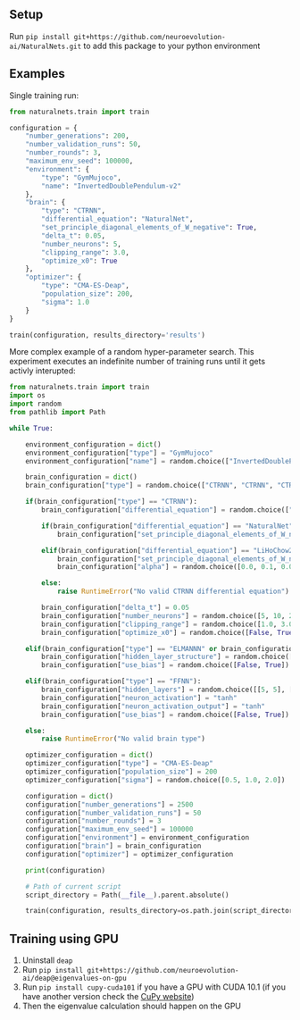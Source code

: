 ## Setup

Run `pip install git+https://github.com/neuroevolution-ai/NaturalNets.git` to add this package to your python environment

## Examples

Single training run:

```python
from naturalnets.train import train

configuration = {
    "number_generations": 200,
    "number_validation_runs": 50,
    "number_rounds": 3,
    "maximum_env_seed": 100000,
    "environment": {
        "type": "GymMujoco",
        "name": "InvertedDoublePendulum-v2"
    },
    "brain": {
        "type": "CTRNN",
        "differential_equation": "NaturalNet",
        "set_principle_diagonal_elements_of_W_negative": True,
        "delta_t": 0.05,
        "number_neurons": 5,
        "clipping_range": 3.0,
        "optimize_x0": True
    },
    "optimizer": {
        "type": "CMA-ES-Deap",
        "population_size": 200,
        "sigma": 1.0
    }
}

train(configuration, results_directory='results')
```

More complex example of a random hyper-parameter search. This experiment executes an indefinite number of training runs until it gets activly interupted:

```python
from naturalnets.train import train
import os
import random
from pathlib import Path

while True:

    environment_configuration = dict()
    environment_configuration["type"] = "GymMujoco"
    environment_configuration["name"] = random.choice(["InvertedDoublePendulum-v2", "InvertedPendulum-v2", "Reacher-v2", "Swimmer-v2", "Hopper-v2", "Walker2d-v2", "HalfCheetah-v2"])

    brain_configuration = dict()
    brain_configuration["type"] = random.choice(["CTRNN", "CTRNN", "CTRNN", "CTRNN", "ELMANNN", "GRUNN", "LSTMNN", "FFNN"])

    if(brain_configuration["type"] == "CTRNN"):
        brain_configuration["differential_equation"] = random.choice(["NaturalNet", "LiHoChow2005"])

        if(brain_configuration["differential_equation"] == "NaturalNet"):
            brain_configuration["set_principle_diagonal_elements_of_W_negative"] = random.choice([False, True])

        elif(brain_configuration["differential_equation"] == "LiHoChow2005"):
            brain_configuration["set_principle_diagonal_elements_of_W_negative"] = False
            brain_configuration["alpha"] = random.choice([0.0, 0.1, 0.01])

        else:
            raise RuntimeError("No valid CTRNN differential equation")

        brain_configuration["delta_t"] = 0.05
        brain_configuration["number_neurons"] = random.choice([5, 10, 20, 50])
        brain_configuration["clipping_range"] = random.choice([1.0, 3.0, float('inf'), float('inf')])
        brain_configuration["optimize_x0"] = random.choice([False, True])

    elif(brain_configuration["type"] == "ELMANNN" or brain_configuration["type"] == "GRUNN" or brain_configuration["type"] == "LSTMNN"):
        brain_configuration["hidden_layer_structure"] = random.choice([[5], [10], [20], [50]])
        brain_configuration["use_bias"] = random.choice([False, True])

    elif(brain_configuration["type"] == "FFNN"):
        brain_configuration["hidden_layers"] = random.choice([[5, 5], [10, 10], [20, 20], [50, 50]])
        brain_configuration["neuron_activation"] = "tanh"
        brain_configuration["neuron_activation_output"] = "tanh"
        brain_configuration["use_bias"] = random.choice([False, True])

    else:
        raise RuntimeError("No valid brain type")

    optimizer_configuration = dict()
    optimizer_configuration["type"] = "CMA-ES-Deap"
    optimizer_configuration["population_size"] = 200
    optimizer_configuration["sigma"] = random.choice([0.5, 1.0, 2.0])

    configuration = dict()
    configuration["number_generations"] = 2500
    configuration["number_validation_runs"] = 50
    configuration["number_rounds"] = 3
    configuration["maximum_env_seed"] = 100000
    configuration["environment"] = environment_configuration
    configuration["brain"] = brain_configuration
    configuration["optimizer"] = optimizer_configuration

    print(configuration)

    # Path of current script
    script_directory = Path(__file__).parent.absolute()

    train(configuration, results_directory=os.path.join(script_directory, 'Simulation_Results'))
```

## Training using GPU

1. Uninstall `deap`
2. Run `pip install git+https://github.com/neuroevolution-ai/deap@eigenvalues-on-gpu` 
3. Run `pip install cupy-cuda101` if you have a GPU with CUDA 10.1 (if you have another version check the [CuPy website](https://cupy.dev/))
4. Then the eigenvalue calculation should happen on the GPU
